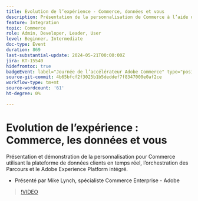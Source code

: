 ```yaml
---
title: Evolution de l’expérience - Commerce, données et vous
description: Présentation de la personnalisation de Commerce à l’aide de la plateforme de données clients en temps réel, de l’orchestration des Parcours et de Adobe Experience Platform intégré.
feature: Integration
topic: Commerce
role: Admin, Developer, Leader, User
level: Beginner, Intermediate
doc-type: Event
duration: 869
last-substantial-update: 2024-05-21T00:00:00Z
jira: KT-15540
hidefromtoc: true
badgeEvent: label="Journée de l’accélérateur Adobe Commerce" type="positive" url="https://experienceleague.adobe.com/en/docs/events/apac-commerce-recordings/2024/accelerator-day/overview.html"
source-git-commit: 4b65bfcf2f3025b1b5deddef7f8347000e0af2ce
workflow-type: tm+mt
source-wordcount: '61'
ht-degree: 0%

---
```



# Evolution de l’expérience : Commerce, les données et vous

Présentation et démonstration de la personnalisation pour Commerce utilisant la plateforme de données clients en temps réel, l’orchestration des Parcours et le Adobe Experience Platform intégré.

+ Présenté par Mike Lynch, spécialiste Commerce Enterprise - Adobe

>[!VIDEO](https://video.tv.adobe.com/v/3429266/?learn=on)
